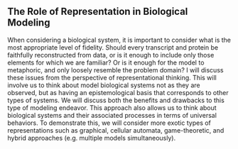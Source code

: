 ## The Role of Representation in Biological Modeling

When considering a biological system, it is important to consider what is the most appropriate level of fidelity. Should every transcript and protein be faithfully reconstructed from data, or is it enough to include only those elements for which we are familiar? Or is it enough for the model to metaphoric, and only loosely resemble the problem domain? I will discuss these issues from the perspective of representational thinking. This will involve us to think about model biological systems not as they are observed, but as having an epistemological basis that corresponds to other types of systems. We will discuss both the benefits and drawbacks to this type of modeling endeavor. This approach also allows us to think about biological systems and their associated processes in terms of universal behaviors. To demonstrate this, we will consider more exotic types of representations such as graphical, cellular automata, game-theoretic, and hybrid approaches (e.g. multiple models simultaneously).
